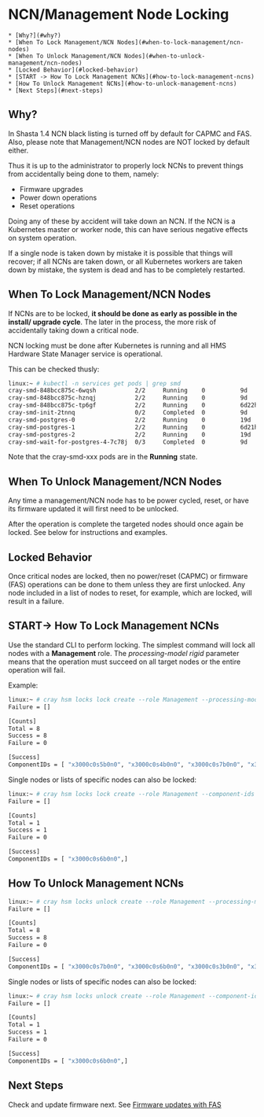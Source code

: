 # NCN/Management Node Locking

    * [Why?](#why?) 
    * [When To Lock Management/NCN Nodes](#when-to-lock-management/ncn-nodes) 
    * [When To Unlock Management/NCN Nodes](#when-to-unlock-management/ncn-nodes) 
    * [Locked Behavior](#locked-behavior) 
    * [START -> How To Lock Management NCNs](#how-to-lock-management-ncns)
    * [How To Unlock Management NCNs](#how-to-unlock-management-ncns) 
    * [Next Steps](#next-steps)

##  <a name="why?">Why?</a>

In Shasta 1.4 NCN black listing is turned off by default for CAPMC and FAS.  Also, please note
that Management/NCN nodes are NOT locked by default either.

Thus it is up to the administrator to properly lock NCNs to prevent things 
from accidentally being done to them, namely:

* Firmware upgrades
* Power down operations
* Reset operations

Doing any of these by accident will take down an NCN.  If the NCN is a 
Kubernetes master or worker node, this can have serious negative effects on
system operation.  

If a single node is taken down by mistake it is possible that things will 
recover; if all NCNs are taken down, or all Kubernetes workers are taken down
by mistake, the system is dead and has to be completely restarted.

## <a name="when-to-lock-management/ncn-nodes"> When To Lock Management/NCN Nodes </a>

If NCNs are to be locked, **it should be done as early as possible in the install/
upgrade cycle**.   The later in the process, the more risk of accidentally taking
down a critical node.

NCN locking must be done after Kubernetes is running and all HMS Hardware State Manager service is operational.

This can be checked thusly:

```bash
linux:~ # kubectl -n services get pods | grep smd
cray-smd-848bcc875c-6wqsh           2/2     Running    0          9d
cray-smd-848bcc875c-hznqj           2/2     Running    0          9d
cray-smd-848bcc875c-tp6gf           2/2     Running    0          6d22h
cray-smd-init-2tnnq                 0/2     Completed  0          9d
cray-smd-postgres-0                 2/2     Running    0          19d
cray-smd-postgres-1                 2/2     Running    0          6d21h
cray-smd-postgres-2                 2/2     Running    0          19d
cray-smd-wait-for-postgres-4-7c78j  0/3     Completed  0          9d
```

Note that the cray-smd-xxx pods are in the **Running** state.

## <a name="when-to-unlock-management/ncn-nodes">When To Unlock Management/NCN Nodes </a>

Any time a management/NCN node has to be power cycled, reset, or have its
firmware updated it will first need to be unlocked.   

After the operation is complete the targeted nodes should once again be locked.
See below for instructions and examples.

## <a name="locked-behavior">Locked Behavior </a>

Once critical nodes are locked, then no power/reset (CAPMC) or firmware (FAS)
operations can be done to them unless they are first unlocked.   Any node
included in a list of nodes to reset, for example, which are locked, will
result in a failure.

## <a name="how-to-lock-management-ncns">START-> How To Lock Management NCNs  </a>

Use the standard CLI to perform locking.  The simplest command will lock all
nodes with a **Management** role.  The *processing-model rigid* parameter means that the
operation must succeed on all target nodes or the entire operation will fail.

Example:

```bash
linux:~ # cray hsm locks lock create --role Management --processing-model rigid
Failure = []

[Counts]
Total = 8
Success = 8
Failure = 0

[Success]
ComponentIDs = [ "x3000c0s5b0n0", "x3000c0s4b0n0", "x3000c0s7b0n0", "x3000c0s6b0n0", "x3000c0s3b0n0", "x3000c0s2b0n0", "x3000c0s9b0n0", "x3000c0s8b0n0",]
```

Single nodes or lists of specific nodes can also be locked:

```bash
linux:~ # cray hsm locks lock create --role Management --component-ids x3000c0s6b0n0 --processing-model rigid
Failure = []

[Counts]
Total = 1
Success = 1
Failure = 0

[Success]
ComponentIDs = [ "x3000c0s6b0n0",]
```


## <a name="how-to-unlock-management-ncns">How To Unlock Management NCNs </a>

```bash
linux:~ # cray hsm locks unlock create --role Management --processing-model rigid
Failure = []

[Counts]
Total = 8
Success = 8
Failure = 0

[Success]
ComponentIDs = [ "x3000c0s7b0n0", "x3000c0s6b0n0", "x3000c0s3b0n0", "x3000c0s2b0n0", "x3000c0s9b0n0", "x3000c0s8b0n0", "x3000c0s5b0n0", "x3000c0s4b0n0",]
```
Single nodes or lists of specific nodes can also be locked:

```bash
linux:~ # cray hsm locks unlock create --role Management --component-ids x3000c0s6b0n0 --processing-model rigid
Failure = []

[Counts]
Total = 1
Success = 1
Failure = 0

[Success]
ComponentIDs = [ "x3000c0s6b0n0",]
```

## <a name="next-steps">Next Steps</a>

Check and update firmware next.  See [Firmware updates with FAS](010-FIRMWARE-UPDATE-WITH-FAS.md)

